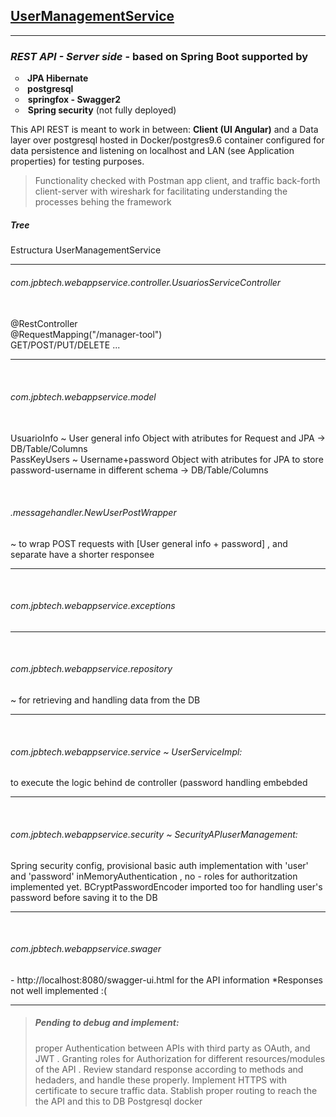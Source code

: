 <h2><span style="text-decoration: underline;"><strong>UserManagementService</strong></span></h2>
<hr />
<h3><em>REST API - Server side</em> - based on Spring Boot supported by</h3>
<ul style="list-style-type: circle;">
<li><strong>&nbsp;JPA Hibernate</strong></li>
<li><strong>&nbsp;postgresql</strong></li>
<li>&nbsp;<strong>springfox - Swagger2</strong></li>
<li>&nbsp;<strong>Spring security</strong> (not fully deployed)</li>
</ul>
<p>  </p>
<p>This API REST is meant to work in between: <b>Client (UI Angular)</b> and a Data layer over postgresql hosted in Docker/postgres9.6 container configured for data persistence and listening on localhost and LAN (see Application properties) for testing purposes.</p>
<blockquote>
Functionality checked with Postman app client, and traffic back-forth client-server with wireshark for facilitating understanding the processes behing the framework</blockquote>

<div><h5> Tree </h5></div>
Estructura
UserManagementService

<hr>
<div><h6>com.jpbtech.webappservice.controller.UsuariosServiceController</h6></div>
<br>@RestController
<br>@RequestMapping("/manager-tool")
<br> GET/POST/PUT/DELETE ... 
<hr>
<br><div><h6>com.jpbtech.webappservice.model</h6></div>   
<br>UsuarioInfo ~ User general info Object with atributes for Request and JPA -> DB/Table/Columns
<br>PassKeyUsers ~  Username+password Object with atributes for JPA to store password-username in different schema -> DB/Table/Columns

<br><h6>.messagehandler.NewUserPostWrapper</h6> ~ to wrap POST requests with [User general info + password] , and separate have a shorter responsee 
<hr>
<br><div><h6>com.jpbtech.webappservice.exceptions</h6></div>   
<hr>
<br><div><h6>com.jpbtech.webappservice.repository</h6> ~ for retrieving and handling data from the DB </div>  
<hr>
<br><div><h6>com.jpbtech.webappservice.service ~ UserServiceImpl:</h6> to execute the logic behind de controller (password handling embebded </div>
<hr>
<br><div><h6>com.jpbtech.webappservice.security ~ SecurityAPIuserManagement:</h6> Spring security config, provisional basic auth implementation with 'user' and 'password' inMemoryAuthentication , no - roles for authoritzation implemented yet. BCryptPasswordEncoder imported too for handling user's password before saving it to the DB</div>
<hr>
<br><div><h6>com.jpbtech.webappservice.swager</h6> - http://localhost:8080/swagger-ui.html for the API information *Responses not well implemented :(  </div>
<hr>
<blockquote><h5>Pending to debug and implement:</h5>  proper Authentication between APIs with third party as OAuth, and JWT . Granting roles for Authorization for different resources/modules of the API .  Review standard response according to methods and hedaders, and handle these properly. Implement HTTPS with certificate to secure traffic data. Stablish proper routing to reach the the API and this to DB Postgresql docker</blockquote>
